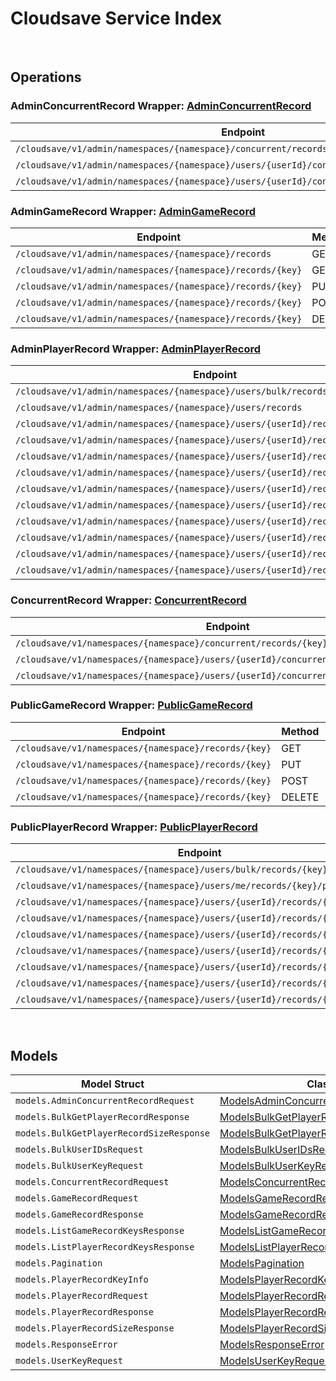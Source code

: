 # Cloudsave Service Index

&nbsp;

## Operations

### AdminConcurrentRecord Wrapper:  [AdminConcurrentRecord](../services-api/pkg/service/cloudsave/adminConcurrentRecord.go)
| Endpoint | Method | ID | Class | Wrapper | Example |
|---|---|---|---|---|---|
| `/cloudsave/v1/admin/namespaces/{namespace}/concurrent/records/{key}` | PUT | AdminPutGameRecordConcurrentHandlerV1Short | [AdminPutGameRecordConcurrentHandlerV1Short](../cloudsave-sdk/pkg/cloudsaveclient/admin_concurrent_record/admin_concurrent_record_client.go) | [AdminPutGameRecordConcurrentHandlerV1Short](../services-api/pkg/service/cloudsave/adminConcurrentRecord.go) | [AdminPutGameRecordConcurrentHandlerV1Short](../samples/cli/cmd/cloudsave/adminConcurrentRecord/adminPutGameRecordConcurrentHandlerV1.go) |
| `/cloudsave/v1/admin/namespaces/{namespace}/users/{userId}/concurrent/records/{key}` | PUT | AdminPutPlayerRecordConcurrentHandlerV1Short | [AdminPutPlayerRecordConcurrentHandlerV1Short](../cloudsave-sdk/pkg/cloudsaveclient/admin_concurrent_record/admin_concurrent_record_client.go) | [AdminPutPlayerRecordConcurrentHandlerV1Short](../services-api/pkg/service/cloudsave/adminConcurrentRecord.go) | [AdminPutPlayerRecordConcurrentHandlerV1Short](../samples/cli/cmd/cloudsave/adminConcurrentRecord/adminPutPlayerRecordConcurrentHandlerV1.go) |
| `/cloudsave/v1/admin/namespaces/{namespace}/users/{userId}/concurrent/records/{key}/public` | PUT | AdminPutPlayerPublicRecordConcurrentHandlerV1Short | [AdminPutPlayerPublicRecordConcurrentHandlerV1Short](../cloudsave-sdk/pkg/cloudsaveclient/admin_concurrent_record/admin_concurrent_record_client.go) | [AdminPutPlayerPublicRecordConcurrentHandlerV1Short](../services-api/pkg/service/cloudsave/adminConcurrentRecord.go) | [AdminPutPlayerPublicRecordConcurrentHandlerV1Short](../samples/cli/cmd/cloudsave/adminConcurrentRecord/adminPutPlayerPublicRecordConcurrentHandlerV1.go) |

### AdminGameRecord Wrapper:  [AdminGameRecord](../services-api/pkg/service/cloudsave/adminGameRecord.go)
| Endpoint | Method | ID | Class | Wrapper | Example |
|---|---|---|---|---|---|
| `/cloudsave/v1/admin/namespaces/{namespace}/records` | GET | ListGameRecordsHandlerV1Short | [ListGameRecordsHandlerV1Short](../cloudsave-sdk/pkg/cloudsaveclient/admin_game_record/admin_game_record_client.go) | [ListGameRecordsHandlerV1Short](../services-api/pkg/service/cloudsave/adminGameRecord.go) | [ListGameRecordsHandlerV1Short](../samples/cli/cmd/cloudsave/adminGameRecord/listGameRecordsHandlerV1.go) |
| `/cloudsave/v1/admin/namespaces/{namespace}/records/{key}` | GET | AdminGetGameRecordHandlerV1Short | [AdminGetGameRecordHandlerV1Short](../cloudsave-sdk/pkg/cloudsaveclient/admin_game_record/admin_game_record_client.go) | [AdminGetGameRecordHandlerV1Short](../services-api/pkg/service/cloudsave/adminGameRecord.go) | [AdminGetGameRecordHandlerV1Short](../samples/cli/cmd/cloudsave/adminGameRecord/adminGetGameRecordHandlerV1.go) |
| `/cloudsave/v1/admin/namespaces/{namespace}/records/{key}` | PUT | AdminPutGameRecordHandlerV1Short | [AdminPutGameRecordHandlerV1Short](../cloudsave-sdk/pkg/cloudsaveclient/admin_game_record/admin_game_record_client.go) | [AdminPutGameRecordHandlerV1Short](../services-api/pkg/service/cloudsave/adminGameRecord.go) | [AdminPutGameRecordHandlerV1Short](../samples/cli/cmd/cloudsave/adminGameRecord/adminPutGameRecordHandlerV1.go) |
| `/cloudsave/v1/admin/namespaces/{namespace}/records/{key}` | POST | AdminPostGameRecordHandlerV1Short | [AdminPostGameRecordHandlerV1Short](../cloudsave-sdk/pkg/cloudsaveclient/admin_game_record/admin_game_record_client.go) | [AdminPostGameRecordHandlerV1Short](../services-api/pkg/service/cloudsave/adminGameRecord.go) | [AdminPostGameRecordHandlerV1Short](../samples/cli/cmd/cloudsave/adminGameRecord/adminPostGameRecordHandlerV1.go) |
| `/cloudsave/v1/admin/namespaces/{namespace}/records/{key}` | DELETE | AdminDeleteGameRecordHandlerV1Short | [AdminDeleteGameRecordHandlerV1Short](../cloudsave-sdk/pkg/cloudsaveclient/admin_game_record/admin_game_record_client.go) | [AdminDeleteGameRecordHandlerV1Short](../services-api/pkg/service/cloudsave/adminGameRecord.go) | [AdminDeleteGameRecordHandlerV1Short](../samples/cli/cmd/cloudsave/adminGameRecord/adminDeleteGameRecordHandlerV1.go) |

### AdminPlayerRecord Wrapper:  [AdminPlayerRecord](../services-api/pkg/service/cloudsave/adminPlayerRecord.go)
| Endpoint | Method | ID | Class | Wrapper | Example |
|---|---|---|---|---|---|
| `/cloudsave/v1/admin/namespaces/{namespace}/users/bulk/records/size` | POST | BulkGetPlayerRecordSizeHandlerV1Short | [BulkGetPlayerRecordSizeHandlerV1Short](../cloudsave-sdk/pkg/cloudsaveclient/admin_player_record/admin_player_record_client.go) | [BulkGetPlayerRecordSizeHandlerV1Short](../services-api/pkg/service/cloudsave/adminPlayerRecord.go) | [BulkGetPlayerRecordSizeHandlerV1Short](../samples/cli/cmd/cloudsave/adminPlayerRecord/bulkGetPlayerRecordSizeHandlerV1.go) |
| `/cloudsave/v1/admin/namespaces/{namespace}/users/records` | GET | ListPlayerRecordHandlerV1Short | [ListPlayerRecordHandlerV1Short](../cloudsave-sdk/pkg/cloudsaveclient/admin_player_record/admin_player_record_client.go) | [ListPlayerRecordHandlerV1Short](../services-api/pkg/service/cloudsave/adminPlayerRecord.go) | [ListPlayerRecordHandlerV1Short](../samples/cli/cmd/cloudsave/adminPlayerRecord/listPlayerRecordHandlerV1.go) |
| `/cloudsave/v1/admin/namespaces/{namespace}/users/{userId}/records` | GET | AdminRetrievePlayerRecordsShort | [AdminRetrievePlayerRecordsShort](../cloudsave-sdk/pkg/cloudsaveclient/admin_player_record/admin_player_record_client.go) | [AdminRetrievePlayerRecordsShort](../services-api/pkg/service/cloudsave/adminPlayerRecord.go) | [AdminRetrievePlayerRecordsShort](../samples/cli/cmd/cloudsave/adminPlayerRecord/adminRetrievePlayerRecords.go) |
| `/cloudsave/v1/admin/namespaces/{namespace}/users/{userId}/records/{key}` | GET | AdminGetPlayerRecordHandlerV1Short | [AdminGetPlayerRecordHandlerV1Short](../cloudsave-sdk/pkg/cloudsaveclient/admin_player_record/admin_player_record_client.go) | [AdminGetPlayerRecordHandlerV1Short](../services-api/pkg/service/cloudsave/adminPlayerRecord.go) | [AdminGetPlayerRecordHandlerV1Short](../samples/cli/cmd/cloudsave/adminPlayerRecord/adminGetPlayerRecordHandlerV1.go) |
| `/cloudsave/v1/admin/namespaces/{namespace}/users/{userId}/records/{key}` | PUT | AdminPutPlayerRecordHandlerV1Short | [AdminPutPlayerRecordHandlerV1Short](../cloudsave-sdk/pkg/cloudsaveclient/admin_player_record/admin_player_record_client.go) | [AdminPutPlayerRecordHandlerV1Short](../services-api/pkg/service/cloudsave/adminPlayerRecord.go) | [AdminPutPlayerRecordHandlerV1Short](../samples/cli/cmd/cloudsave/adminPlayerRecord/adminPutPlayerRecordHandlerV1.go) |
| `/cloudsave/v1/admin/namespaces/{namespace}/users/{userId}/records/{key}` | POST | AdminPostPlayerRecordHandlerV1Short | [AdminPostPlayerRecordHandlerV1Short](../cloudsave-sdk/pkg/cloudsaveclient/admin_player_record/admin_player_record_client.go) | [AdminPostPlayerRecordHandlerV1Short](../services-api/pkg/service/cloudsave/adminPlayerRecord.go) | [AdminPostPlayerRecordHandlerV1Short](../samples/cli/cmd/cloudsave/adminPlayerRecord/adminPostPlayerRecordHandlerV1.go) |
| `/cloudsave/v1/admin/namespaces/{namespace}/users/{userId}/records/{key}` | DELETE | AdminDeletePlayerRecordHandlerV1Short | [AdminDeletePlayerRecordHandlerV1Short](../cloudsave-sdk/pkg/cloudsaveclient/admin_player_record/admin_player_record_client.go) | [AdminDeletePlayerRecordHandlerV1Short](../services-api/pkg/service/cloudsave/adminPlayerRecord.go) | [AdminDeletePlayerRecordHandlerV1Short](../samples/cli/cmd/cloudsave/adminPlayerRecord/adminDeletePlayerRecordHandlerV1.go) |
| `/cloudsave/v1/admin/namespaces/{namespace}/users/{userId}/records/{key}/public` | GET | AdminGetPlayerPublicRecordHandlerV1Short | [AdminGetPlayerPublicRecordHandlerV1Short](../cloudsave-sdk/pkg/cloudsaveclient/admin_player_record/admin_player_record_client.go) | [AdminGetPlayerPublicRecordHandlerV1Short](../services-api/pkg/service/cloudsave/adminPlayerRecord.go) | [AdminGetPlayerPublicRecordHandlerV1Short](../samples/cli/cmd/cloudsave/adminPlayerRecord/adminGetPlayerPublicRecordHandlerV1.go) |
| `/cloudsave/v1/admin/namespaces/{namespace}/users/{userId}/records/{key}/public` | PUT | AdminPutPlayerPublicRecordHandlerV1Short | [AdminPutPlayerPublicRecordHandlerV1Short](../cloudsave-sdk/pkg/cloudsaveclient/admin_player_record/admin_player_record_client.go) | [AdminPutPlayerPublicRecordHandlerV1Short](../services-api/pkg/service/cloudsave/adminPlayerRecord.go) | [AdminPutPlayerPublicRecordHandlerV1Short](../samples/cli/cmd/cloudsave/adminPlayerRecord/adminPutPlayerPublicRecordHandlerV1.go) |
| `/cloudsave/v1/admin/namespaces/{namespace}/users/{userId}/records/{key}/public` | POST | AdminPostPlayerPublicRecordHandlerV1Short | [AdminPostPlayerPublicRecordHandlerV1Short](../cloudsave-sdk/pkg/cloudsaveclient/admin_player_record/admin_player_record_client.go) | [AdminPostPlayerPublicRecordHandlerV1Short](../services-api/pkg/service/cloudsave/adminPlayerRecord.go) | [AdminPostPlayerPublicRecordHandlerV1Short](../samples/cli/cmd/cloudsave/adminPlayerRecord/adminPostPlayerPublicRecordHandlerV1.go) |
| `/cloudsave/v1/admin/namespaces/{namespace}/users/{userId}/records/{key}/public` | DELETE | AdminDeletePlayerPublicRecordHandlerV1Short | [AdminDeletePlayerPublicRecordHandlerV1Short](../cloudsave-sdk/pkg/cloudsaveclient/admin_player_record/admin_player_record_client.go) | [AdminDeletePlayerPublicRecordHandlerV1Short](../services-api/pkg/service/cloudsave/adminPlayerRecord.go) | [AdminDeletePlayerPublicRecordHandlerV1Short](../samples/cli/cmd/cloudsave/adminPlayerRecord/adminDeletePlayerPublicRecordHandlerV1.go) |
| `/cloudsave/v1/admin/namespaces/{namespace}/users/{userId}/records/{key}/size` | GET | AdminGetPlayerRecordSizeHandlerV1Short | [AdminGetPlayerRecordSizeHandlerV1Short](../cloudsave-sdk/pkg/cloudsaveclient/admin_player_record/admin_player_record_client.go) | [AdminGetPlayerRecordSizeHandlerV1Short](../services-api/pkg/service/cloudsave/adminPlayerRecord.go) | [AdminGetPlayerRecordSizeHandlerV1Short](../samples/cli/cmd/cloudsave/adminPlayerRecord/adminGetPlayerRecordSizeHandlerV1.go) |

### ConcurrentRecord Wrapper:  [ConcurrentRecord](../services-api/pkg/service/cloudsave/concurrentRecord.go)
| Endpoint | Method | ID | Class | Wrapper | Example |
|---|---|---|---|---|---|
| `/cloudsave/v1/namespaces/{namespace}/concurrent/records/{key}` | PUT | PutGameRecordConcurrentHandlerV1Short | [PutGameRecordConcurrentHandlerV1Short](../cloudsave-sdk/pkg/cloudsaveclient/concurrent_record/concurrent_record_client.go) | [PutGameRecordConcurrentHandlerV1Short](../services-api/pkg/service/cloudsave/concurrentRecord.go) | [PutGameRecordConcurrentHandlerV1Short](../samples/cli/cmd/cloudsave/concurrentRecord/putGameRecordConcurrentHandlerV1.go) |
| `/cloudsave/v1/namespaces/{namespace}/users/{userId}/concurrent/records/{key}` | PUT | PutPlayerRecordConcurrentHandlerV1Short | [PutPlayerRecordConcurrentHandlerV1Short](../cloudsave-sdk/pkg/cloudsaveclient/concurrent_record/concurrent_record_client.go) | [PutPlayerRecordConcurrentHandlerV1Short](../services-api/pkg/service/cloudsave/concurrentRecord.go) | [PutPlayerRecordConcurrentHandlerV1Short](../samples/cli/cmd/cloudsave/concurrentRecord/putPlayerRecordConcurrentHandlerV1.go) |
| `/cloudsave/v1/namespaces/{namespace}/users/{userId}/concurrent/records/{key}/public` | PUT | PutPlayerPublicRecordConcurrentHandlerV1Short | [PutPlayerPublicRecordConcurrentHandlerV1Short](../cloudsave-sdk/pkg/cloudsaveclient/concurrent_record/concurrent_record_client.go) | [PutPlayerPublicRecordConcurrentHandlerV1Short](../services-api/pkg/service/cloudsave/concurrentRecord.go) | [PutPlayerPublicRecordConcurrentHandlerV1Short](../samples/cli/cmd/cloudsave/concurrentRecord/putPlayerPublicRecordConcurrentHandlerV1.go) |

### PublicGameRecord Wrapper:  [PublicGameRecord](../services-api/pkg/service/cloudsave/publicGameRecord.go)
| Endpoint | Method | ID | Class | Wrapper | Example |
|---|---|---|---|---|---|
| `/cloudsave/v1/namespaces/{namespace}/records/{key}` | GET | GetGameRecordHandlerV1Short | [GetGameRecordHandlerV1Short](../cloudsave-sdk/pkg/cloudsaveclient/public_game_record/public_game_record_client.go) | [GetGameRecordHandlerV1Short](../services-api/pkg/service/cloudsave/publicGameRecord.go) | [GetGameRecordHandlerV1Short](../samples/cli/cmd/cloudsave/publicGameRecord/getGameRecordHandlerV1.go) |
| `/cloudsave/v1/namespaces/{namespace}/records/{key}` | PUT | PutGameRecordHandlerV1Short | [PutGameRecordHandlerV1Short](../cloudsave-sdk/pkg/cloudsaveclient/public_game_record/public_game_record_client.go) | [PutGameRecordHandlerV1Short](../services-api/pkg/service/cloudsave/publicGameRecord.go) | [PutGameRecordHandlerV1Short](../samples/cli/cmd/cloudsave/publicGameRecord/putGameRecordHandlerV1.go) |
| `/cloudsave/v1/namespaces/{namespace}/records/{key}` | POST | PostGameRecordHandlerV1Short | [PostGameRecordHandlerV1Short](../cloudsave-sdk/pkg/cloudsaveclient/public_game_record/public_game_record_client.go) | [PostGameRecordHandlerV1Short](../services-api/pkg/service/cloudsave/publicGameRecord.go) | [PostGameRecordHandlerV1Short](../samples/cli/cmd/cloudsave/publicGameRecord/postGameRecordHandlerV1.go) |
| `/cloudsave/v1/namespaces/{namespace}/records/{key}` | DELETE | DeleteGameRecordHandlerV1Short | [DeleteGameRecordHandlerV1Short](../cloudsave-sdk/pkg/cloudsaveclient/public_game_record/public_game_record_client.go) | [DeleteGameRecordHandlerV1Short](../services-api/pkg/service/cloudsave/publicGameRecord.go) | [DeleteGameRecordHandlerV1Short](../samples/cli/cmd/cloudsave/publicGameRecord/deleteGameRecordHandlerV1.go) |

### PublicPlayerRecord Wrapper:  [PublicPlayerRecord](../services-api/pkg/service/cloudsave/publicPlayerRecord.go)
| Endpoint | Method | ID | Class | Wrapper | Example |
|---|---|---|---|---|---|
| `/cloudsave/v1/namespaces/{namespace}/users/bulk/records/{key}/public` | POST | BulkGetPlayerPublicRecordHandlerV1Short | [BulkGetPlayerPublicRecordHandlerV1Short](../cloudsave-sdk/pkg/cloudsaveclient/public_player_record/public_player_record_client.go) | [BulkGetPlayerPublicRecordHandlerV1Short](../services-api/pkg/service/cloudsave/publicPlayerRecord.go) | [BulkGetPlayerPublicRecordHandlerV1Short](../samples/cli/cmd/cloudsave/publicPlayerRecord/bulkGetPlayerPublicRecordHandlerV1.go) |
| `/cloudsave/v1/namespaces/{namespace}/users/me/records/{key}/public` | DELETE | PublicDeletePlayerPublicRecordHandlerV1Short | [PublicDeletePlayerPublicRecordHandlerV1Short](../cloudsave-sdk/pkg/cloudsaveclient/public_player_record/public_player_record_client.go) | [PublicDeletePlayerPublicRecordHandlerV1Short](../services-api/pkg/service/cloudsave/publicPlayerRecord.go) | [PublicDeletePlayerPublicRecordHandlerV1Short](../samples/cli/cmd/cloudsave/publicPlayerRecord/publicDeletePlayerPublicRecordHandlerV1.go) |
| `/cloudsave/v1/namespaces/{namespace}/users/{userId}/records/{key}` | GET | GetPlayerRecordHandlerV1Short | [GetPlayerRecordHandlerV1Short](../cloudsave-sdk/pkg/cloudsaveclient/public_player_record/public_player_record_client.go) | [GetPlayerRecordHandlerV1Short](../services-api/pkg/service/cloudsave/publicPlayerRecord.go) | [GetPlayerRecordHandlerV1Short](../samples/cli/cmd/cloudsave/publicPlayerRecord/getPlayerRecordHandlerV1.go) |
| `/cloudsave/v1/namespaces/{namespace}/users/{userId}/records/{key}` | PUT | PutPlayerRecordHandlerV1Short | [PutPlayerRecordHandlerV1Short](../cloudsave-sdk/pkg/cloudsaveclient/public_player_record/public_player_record_client.go) | [PutPlayerRecordHandlerV1Short](../services-api/pkg/service/cloudsave/publicPlayerRecord.go) | [PutPlayerRecordHandlerV1Short](../samples/cli/cmd/cloudsave/publicPlayerRecord/putPlayerRecordHandlerV1.go) |
| `/cloudsave/v1/namespaces/{namespace}/users/{userId}/records/{key}` | POST | PostPlayerRecordHandlerV1Short | [PostPlayerRecordHandlerV1Short](../cloudsave-sdk/pkg/cloudsaveclient/public_player_record/public_player_record_client.go) | [PostPlayerRecordHandlerV1Short](../services-api/pkg/service/cloudsave/publicPlayerRecord.go) | [PostPlayerRecordHandlerV1Short](../samples/cli/cmd/cloudsave/publicPlayerRecord/postPlayerRecordHandlerV1.go) |
| `/cloudsave/v1/namespaces/{namespace}/users/{userId}/records/{key}` | DELETE | DeletePlayerRecordHandlerV1Short | [DeletePlayerRecordHandlerV1Short](../cloudsave-sdk/pkg/cloudsaveclient/public_player_record/public_player_record_client.go) | [DeletePlayerRecordHandlerV1Short](../services-api/pkg/service/cloudsave/publicPlayerRecord.go) | [DeletePlayerRecordHandlerV1Short](../samples/cli/cmd/cloudsave/publicPlayerRecord/deletePlayerRecordHandlerV1.go) |
| `/cloudsave/v1/namespaces/{namespace}/users/{userId}/records/{key}/public` | GET | GetPlayerPublicRecordHandlerV1Short | [GetPlayerPublicRecordHandlerV1Short](../cloudsave-sdk/pkg/cloudsaveclient/public_player_record/public_player_record_client.go) | [GetPlayerPublicRecordHandlerV1Short](../services-api/pkg/service/cloudsave/publicPlayerRecord.go) | [GetPlayerPublicRecordHandlerV1Short](../samples/cli/cmd/cloudsave/publicPlayerRecord/getPlayerPublicRecordHandlerV1.go) |
| `/cloudsave/v1/namespaces/{namespace}/users/{userId}/records/{key}/public` | PUT | PutPlayerPublicRecordHandlerV1Short | [PutPlayerPublicRecordHandlerV1Short](../cloudsave-sdk/pkg/cloudsaveclient/public_player_record/public_player_record_client.go) | [PutPlayerPublicRecordHandlerV1Short](../services-api/pkg/service/cloudsave/publicPlayerRecord.go) | [PutPlayerPublicRecordHandlerV1Short](../samples/cli/cmd/cloudsave/publicPlayerRecord/putPlayerPublicRecordHandlerV1.go) |
| `/cloudsave/v1/namespaces/{namespace}/users/{userId}/records/{key}/public` | POST | PostPlayerPublicRecordHandlerV1Short | [PostPlayerPublicRecordHandlerV1Short](../cloudsave-sdk/pkg/cloudsaveclient/public_player_record/public_player_record_client.go) | [PostPlayerPublicRecordHandlerV1Short](../services-api/pkg/service/cloudsave/publicPlayerRecord.go) | [PostPlayerPublicRecordHandlerV1Short](../samples/cli/cmd/cloudsave/publicPlayerRecord/postPlayerPublicRecordHandlerV1.go) |


&nbsp;  

## Models

| Model Struct | Class |
|---|---|
| `models.AdminConcurrentRecordRequest` | [ModelsAdminConcurrentRecordRequest ](../cloudsave-sdk/pkg/cloudsaveclientmodels/models_admin_concurrent_record_request.go) |
| `models.BulkGetPlayerRecordResponse` | [ModelsBulkGetPlayerRecordResponse ](../cloudsave-sdk/pkg/cloudsaveclientmodels/models_bulk_get_player_record_response.go) |
| `models.BulkGetPlayerRecordSizeResponse` | [ModelsBulkGetPlayerRecordSizeResponse ](../cloudsave-sdk/pkg/cloudsaveclientmodels/models_bulk_get_player_record_size_response.go) |
| `models.BulkUserIDsRequest` | [ModelsBulkUserIDsRequest ](../cloudsave-sdk/pkg/cloudsaveclientmodels/models_bulk_user_i_ds_request.go) |
| `models.BulkUserKeyRequest` | [ModelsBulkUserKeyRequest ](../cloudsave-sdk/pkg/cloudsaveclientmodels/models_bulk_user_key_request.go) |
| `models.ConcurrentRecordRequest` | [ModelsConcurrentRecordRequest ](../cloudsave-sdk/pkg/cloudsaveclientmodels/models_concurrent_record_request.go) |
| `models.GameRecordRequest` | [ModelsGameRecordRequest ](../cloudsave-sdk/pkg/cloudsaveclientmodels/models_game_record_request.go) |
| `models.GameRecordResponse` | [ModelsGameRecordResponse ](../cloudsave-sdk/pkg/cloudsaveclientmodels/models_game_record_response.go) |
| `models.ListGameRecordKeysResponse` | [ModelsListGameRecordKeysResponse ](../cloudsave-sdk/pkg/cloudsaveclientmodels/models_list_game_record_keys_response.go) |
| `models.ListPlayerRecordKeysResponse` | [ModelsListPlayerRecordKeysResponse ](../cloudsave-sdk/pkg/cloudsaveclientmodels/models_list_player_record_keys_response.go) |
| `models.Pagination` | [ModelsPagination ](../cloudsave-sdk/pkg/cloudsaveclientmodels/models_pagination.go) |
| `models.PlayerRecordKeyInfo` | [ModelsPlayerRecordKeyInfo ](../cloudsave-sdk/pkg/cloudsaveclientmodels/models_player_record_key_info.go) |
| `models.PlayerRecordRequest` | [ModelsPlayerRecordRequest ](../cloudsave-sdk/pkg/cloudsaveclientmodels/models_player_record_request.go) |
| `models.PlayerRecordResponse` | [ModelsPlayerRecordResponse ](../cloudsave-sdk/pkg/cloudsaveclientmodels/models_player_record_response.go) |
| `models.PlayerRecordSizeResponse` | [ModelsPlayerRecordSizeResponse ](../cloudsave-sdk/pkg/cloudsaveclientmodels/models_player_record_size_response.go) |
| `models.ResponseError` | [ModelsResponseError ](../cloudsave-sdk/pkg/cloudsaveclientmodels/models_response_error.go) |
| `models.UserKeyRequest` | [ModelsUserKeyRequest ](../cloudsave-sdk/pkg/cloudsaveclientmodels/models_user_key_request.go) |
